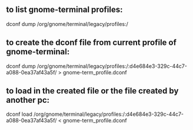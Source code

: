 to list gnome-terminal profiles:
--------------------------------
dconf dump /org/gnome/terminal/legacy/profiles:/


to create the dconf file from current profile of gnome-terminal:
----------------------------------------------------------------
dconf dump /org/gnome/terminal/legacy/profiles:/:d4e684e3-329c-44c7-a088-0ea37af43a5f/ > gnome-term_profile.dconf


to load in the created file or the file created by another pc:
--------------------------------------------------------------
dconf load /org/gnome/terminal/legacy/profiles:/:d4e684e3-329c-44c7-a088-0ea37af43a5f/ < gnome-term_profile.dconf
